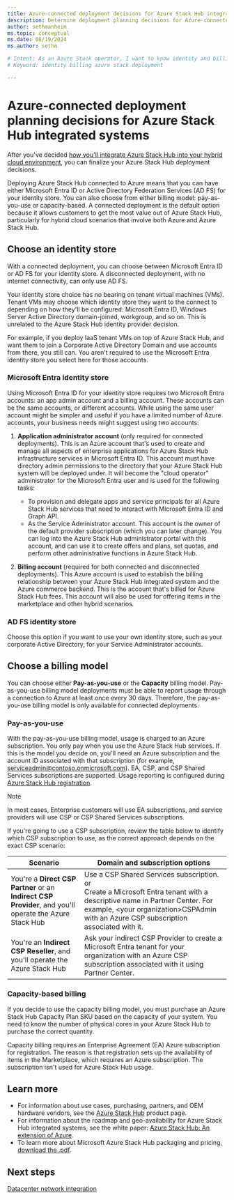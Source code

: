 ```yaml
---
title: Azure-connected deployment decisions for Azure Stack Hub integrated systems 
description: Determine deployment planning decisions for Azure-connected deployments of Azure Stack Hub integrated systems, including billing and identity.
author: sethmanheim
ms.topic: conceptual
ms.date: 08/19/2024
ms.author: sethm

# Intent: As an Azure Stack operator, I want to know identity and billing models for an Azure-connected deployment of multi-node Azure Stack.
# Keyword: identity billing azure stack deployment

---
```



# Azure-connected deployment planning decisions for Azure Stack Hub integrated systems
After you've decided [how you'll integrate Azure Stack Hub into your hybrid cloud environment](azure-stack-connection-models.md), you can finalize your Azure Stack Hub deployment decisions.

Deploying Azure Stack Hub connected to Azure means that you can have either Microsoft Entra ID or Active Directory Federation Services (AD FS) for your identity store. You can also choose from either billing model: pay-as-you-use or capacity-based. A connected deployment is the default option because it allows customers to get the most value out of Azure Stack Hub, particularly for hybrid cloud scenarios that involve both Azure and Azure Stack Hub.

## Choose an identity store
With a connected deployment, you can choose between Microsoft Entra ID or AD FS for your identity store. A disconnected deployment, with no internet connectivity, can only use AD FS.

Your identity store choice has no bearing on tenant virtual machines (VMs). Tenant VMs may choose which identity store they want to the connect to depending on how they'll be configured: Microsoft Entra ID, Windows Server Active Directory domain-joined, workgroup, and so on. This is unrelated to the Azure Stack Hub identity provider decision.

For example, if you deploy IaaS tenant VMs on top of Azure Stack Hub, and want them to join a Corporate Active Directory Domain and use accounts from there, you still can. You aren't required to use the Microsoft Entra identity store you select here for those accounts.

<a name='azure-ad-identity-store'></a>

### Microsoft Entra identity store
Using Microsoft Entra ID for your identity store requires two Microsoft Entra accounts: an app admin account and a billing account. These accounts can be the same accounts, or different accounts. While using the same user account might be simpler and useful if you have a limited number of Azure accounts, your business needs might suggest using two accounts:

1. **Application administrator account** (only required for connected deployments). This is an Azure account that's used to create and manage all aspects of enterprise applications for Azure Stack Hub infrastructure services in Microsoft Entra ID. This account must have directory admin permissions to the directory that your Azure Stack Hub system will be deployed under. It will become the "cloud operator" administrator for the Microsoft Entra user and is used for the following tasks:

    - To provision and delegate apps and service principals for all Azure Stack Hub services that need to interact with Microsoft Entra ID and Graph API.
    - As the Service Administrator account. This account is the owner of the default provider subscription (which you can later change). You can log into the Azure Stack Hub administrator portal with this account, and can use it to create offers and plans, set quotas, and perform other administrative functions in Azure Stack Hub.

1. **Billing account** (required for both connected and disconnected deployments). This Azure account is used to establish the billing relationship between your Azure Stack Hub integrated system and the Azure commerce backend. This is the account that's billed for Azure Stack Hub fees. This account will also be used for offering items in the marketplace and other hybrid scenarios.

### AD FS identity store
Choose this option if you want to use your own identity store, such as your corporate Active Directory, for your Service Administrator accounts.  

## Choose a billing model
You can choose either **Pay-as-you-use** or the **Capacity** billing model. Pay-as-you-use billing model deployments must be able to report usage through a connection to Azure at least once every 30 days. Therefore, the pay-as-you-use billing model is only available for connected deployments.  

### Pay-as-you-use
With the pay-as-you-use billing model, usage is charged to an Azure subscription. You only pay when you use the Azure Stack Hub services. If this is the model you decide on, you'll need an Azure subscription and the account ID associated with that subscription (for example, serviceadmin@contoso.onmicrosoft.com). EA, CSP, and CSP Shared Services subscriptions are supported. Usage reporting is configured during [Azure Stack Hub registration](azure-stack-registration.md).

> [!NOTE]
> In most cases, Enterprise customers will use EA subscriptions, and service providers will use CSP or CSP Shared Services subscriptions.

If you're going to use a CSP subscription, review the table below to identify which CSP subscription to use, as the correct approach depends on the exact CSP scenario:

|Scenario|Domain and subscription options|
|-----|-----|
|You're a **Direct CSP Partner** or an **Indirect CSP Provider**, and you'll operate the Azure Stack Hub|Use a CSP Shared Services subscription.<br>     or<br>Create a Microsoft Entra tenant with a descriptive name in Partner Center. For example, &lt;your organization>CSPAdmin with an Azure CSP subscription associated with it.|
|You're an **Indirect CSP Reseller**, and you'll operate the Azure Stack Hub|Ask your indirect CSP Provider to create a Microsoft Entra tenant for your organization with an Azure CSP subscription associated with it using Partner Center.|

### Capacity-based billing
If you decide to use the capacity billing model, you must purchase an Azure Stack Hub Capacity Plan SKU based on the capacity of your system. You need to know the number of physical cores in your Azure Stack Hub to purchase the correct quantity.

Capacity billing requires an Enterprise Agreement (EA) Azure subscription for registration. The reason is that registration sets up the availability of items in the Marketplace, which requires an Azure subscription. The subscription isn't used for Azure Stack Hub usage.

## Learn more
- For information about use cases, purchasing, partners, and OEM hardware vendors, see the [Azure Stack Hub](https://azure.microsoft.com/overview/azure-stack/) product page.
- For information about the roadmap and geo-availability for Azure Stack Hub integrated systems, see the white paper: [Azure Stack Hub: An extension of Azure](https://azure.microsoft.com/resources/videos/azure-friday-azure-stack-an-extension-of-azure/). 
- To learn more about Microsoft Azure Stack Hub packaging and pricing, [download the .pdf](https://azure.microsoft.com/resources/azure-stack-hub-licensing-packaging-pricing-guide/). 

## Next steps
[Datacenter network integration](azure-stack-network.md)
